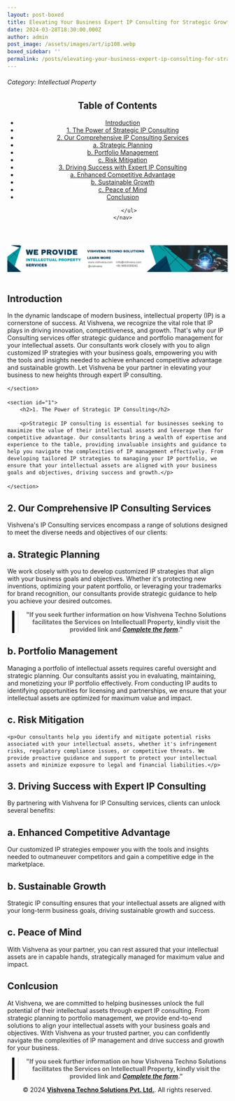 ```yaml
---
layout: post-boxed
title: Elevating Your Business Expert IP Consulting for Strategic Growth
date: 2024-03-28T18:30:00.000Z
author: admin
post_image: /assets/images/art/ip108.webp
boxed_sidebar: ''
permalink: /posts/elevating-your-business-expert-ip-consulting-for-strategic-growth
---
```


###### Category: Intellectual Property

<html lang="en">
<head>
    <meta charset="UTF-8">
    <meta name="viewport" content="width=device-width, initial-scale=1.0">
    <title><h1>Elevating Your Business Expert IP Consulting for Strategic Growth</h1></title>
    <meta name="description" content="Elevate your business with Vishvena's expert IP Consulting services. Our strategic guidance and portfolio management empower you with enhanced competitive advantage and sustainable growth">
</head>
<body>
   <header>
	<h2>Table of Contents</h2>
       <nav>
			<ul>
				<li><a href="#introduction">Introduction</a></li>
				<li><a href="#1">1. The Power of Strategic IP Consulting</a></li>
				<li><a href="#2">2. Our Comprehensive IP Consulting Services</a></li>
				<li><a href="#3">a. Strategic Planning</a></li>
				<li><a href="#4">b. Portfolio Management</a></li>	
				<li><a href="#5">c. Risk Mitigation</a></li>
				<li><a href="#6">3. Driving Success with Expert IP Consulting</a></li>
				<li><a href="#7">a. Enhanced Competitive Advantage</a></li>
				<li><a href="#8">b. Sustainable Growth</a></li>
				<li><a href="#9">c. Peace of Mind</a></li>
				<li><a href="#10">Conclusion</a></li>

```
	</ul>
</nav>
```

</header>

<a href="/contact">
  <img src="/assets/images/art/ip ads a.webp" alt="inlinead" style="max-width:100%; height:auto;">
</a>
<br><br>

<article>
    <section id="introduction">
        <h2>Introduction</h2>
        <p>In the dynamic landscape of modern business, intellectual property (IP) is a cornerstone of success. At Vishvena, we recognize the vital role that IP plays in driving innovation, competitiveness, and growth. That's why our IP Consulting services offer strategic guidance and portfolio management for your intellectual assets. Our consultants work closely with you to align customized IP strategies with your business goals, empowering you with the tools and insights needed to achieve enhanced competitive advantage and sustainable growth. Let Vishvena be your partner in elevating your business to new heights through expert IP consulting.</p>

```
</section>

<section id="1">
	<h2>1. The Power of Strategic IP Consulting</h2>

	<p>Strategic IP consulting is essential for businesses seeking to maximize the value of their intellectual assets and leverage them for competitive advantage. Our consultants bring a wealth of expertise and experience to the table, providing invaluable insights and guidance to help you navigate the complexities of IP management effectively. From developing tailored IP strategies to managing your IP portfolio, we ensure that your intellectual assets are aligned with your business goals and objectives, driving success and growth.</p>

</section>
```

<section id="2">
	<h2>2. Our Comprehensive IP Consulting Services</h2>

<p>Vishvena's IP Consulting services encompass a range of solutions designed to meet the diverse needs and objectives of our clients:</p>

</section>

<section id="3">
	<h2>a. Strategic Planning</h2>

<p>We work closely with you to develop customized IP strategies that align with your business goals and objectives. Whether it's protecting new inventions, optimizing your patent portfolio, or leveraging your trademarks for brand recognition, our consultants provide strategic guidance to help you achieve your desired outcomes.</p>

</section>

<center><blockquote style="position:relative;">
<p><b style="font-size:1em;">"If you seek further information on how Vishvena Techno Solutions facilitates the Services on Intellectuall Property, kindly visit the provided link and <a href="/contact"><i>Complete the form</i></a>."</b></p>
<div style="position:absolute; top:0; bottom:0; left:-15px; border-left:5px solid black;"></div>
</blockquote></center>

<section id="4">
	<h2>b. Portfolio Management</h2>

<p>Managing a portfolio of intellectual assets requires careful oversight and strategic planning. Our consultants assist you in evaluating, maintaining, and monetizing your IP portfolio effectively. From conducting IP audits to identifying opportunities for licensing and partnerships, we ensure that your intellectual assets are optimized for maximum value and impact.</p>

</section>

<section id="5">
	<h2>c. Risk Mitigation</h2>

```
<p>Our consultants help you identify and mitigate potential risks associated with your intellectual assets, whether it's infringement risks, regulatory compliance issues, or competitive threats. We provide proactive guidance and support to protect your intellectual assets and minimize exposure to legal and financial liabilities.</p>
```

</section>

<section id="6">
	<h2>3. Driving Success with Expert IP Consulting</h2>

<p>By partnering with Vishvena for IP Consulting services, clients can unlock several benefits:</p>

</section>

<section id="7">
	<h2>a. Enhanced Competitive Advantage</h2>

<p> Our customized IP strategies empower you with the tools and insights needed to outmaneuver competitors and gain a competitive edge in the marketplace.</p>

</section>

<section id="8">
	<h2>b. Sustainable Growth</h2>

<p>Strategic IP consulting ensures that your intellectual assets are aligned with your long-term business goals, driving sustainable growth and success.</p>

</section>

<section id="9">
	<h2>c. Peace of Mind</h2>

<p>With Vishvena as your partner, you can rest assured that your intellectual assets are in capable hands, strategically managed for maximum value and impact.</p>

</section>

<section id="10">
	<h2>Conlcusion</h2>

<p>At Vishvena, we are committed to helping businesses unlock the full potential of their intellectual assets through expert IP consulting. From strategic planning to portfolio management, we provide end-to-end solutions to align your intellectual assets with your business goals and objectives. With Vishvena as your trusted partner, you can confidently navigate the complexities of IP management and drive success and growth for your business.</p>

</section>

</article>

<center><blockquote style="position:relative;">
<p><b style="font-size:1em;">"If you seek further information on how Vishvena Techno Solutions facilitates the Services on Intellectuall Property, kindly visit the provided link and <a href="/contact"><i>Complete the form</i></a>."</b></p>
<div style="position:absolute; top:0; bottom:0; left:-15px; border-left:5px solid black;"></div>
</blockquote></center>

<footer>
<center><p>&copy; 2024 <a href="https://vishvena.com"><b>Vishvena Techno Solutions Pvt. Ltd.</b></a>. All rights reserved.</p></center>

</footer>
</body>
</html>
